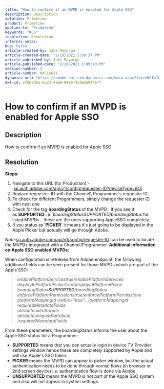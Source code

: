 ```yaml
---
title: "How to confirm if an MVPD is enabled for Apple SSO"
description: Description
solution: Primetime
product: Primetime
applies-to: "Primetime"
keywords: "KCS"
resolution: Resolution
internal-notes: 
bug: False
article-created-by: Jake Mayorga
article-created-date: "2/16/2021 5:08:37 PM"
article-published-by: Jake Mayorga
article-published-date: "2/16/2021 5:09:43 PM"
version-number: 2
article-number: KA-16611
dynamics-url: "https://adobe-ent.crm.dynamics.com/main.aspx?forceUCI=1&pagetype=entityrecord&etn=knowledgearticle&id=4bf38297-7970-eb11-a812-00224809a536"
exl-id: 2fb07db1-ba23-4ae0-948e-45a9de9f4b7f
---
```

# How to confirm if an MVPD is enabled for Apple SSO

## Description


How to confirm if an MVPD is enabled for Apple SSO


## Resolution

<b>Steps:</b>
1. Navigate to this URL (for Production) - [sp.auth.adobe.com/api/v1/config/requester-ID?deviceType=iOS](http://sp.auth.adobe.com/api/v1/config/ABC?deviceType=iOS)
2. Replace requester-ID with the Channel\ Programmer's requester ID
3. To check for different Programmers, simply change the requester ID with next one
4. Check for the tag <b>boardingStatus </b>of<b> </b>the MVPD . If you see it as <b>SUPPORTED</b> i.e. *boardingStatusSUPPORTED/boardingStatus* for listed MVPDs - these are the ones supporting AppleSSO completely.
5. If you status as '<b>PICKER</b>' it means it's just going to be displayed in the Apple Picker but actually will go through Adobe.


*Note:*[sp.auth.adobe.com/api/v1/config/requester-ID](http://sp.auth.adobe.com/api/v1/config/ABC?deviceType=iOS) can be used to locate the MVPDs integrated with a Channel/Programmer.  <b>Additional information on Apple SSO enabled MVPDs:</b>

When configuration is retrieved from Adobe endpoint, the following additional fields can be seen present for those MVPDs which are part of the Apple SSO:


> *enablePlatformServicestrue/enablePlatformServices<br>displayInPlatformPickertrue/displayInPlatformPicker<br>boardingStatus<b>SUPPORTED</b>/boardingStatus<br>enforcePlatformPermissionstrue/enforcePlatformPermissions<br>platformMappingId visible="true".../platformMappingId<br>requiredMetadataFields<br>attributeuid/attribute<br>attributeuniqueId/attribute<br>/requiredMetadataFields*


​From these parameters, the boardingStatus​ informs the user about the Apple SSO status for a Programmer:

- <b>SUPPORTED</b>​ means that you can actually login in device TV Provider settings window hence these are completely supported by Apple and will use Apple's SSO token.
- <b>PICKER</b>​ means the MVPD can appear in picker window, but the actual authentication needs to be done through normal flows (in browser or 2nd screen device) i.e. authentication flow is done via Adobe.
- <b>UNSUPPORTED</b>​ means the MVPD is not part of the Apple SSO system and also will not appear in system settings.
